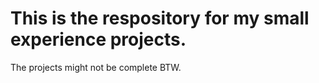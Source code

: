 # This is the respository for my small experience projects.
The projects might not be complete BTW.
